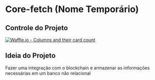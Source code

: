 # Core-fetch (Nome Temporário)
## Controle do Projeto
[![Waffle.io - Columns and their card count](https://badge.waffle.io/luizcarlos84/core-fetch.svg?columns=all)](https://waffle.io/luizcarlos84/core-fetch)
## Ideia do Projeto
Fazer uma integração com o blockchain e armazenar as informações necessárias em um banco não relacional
